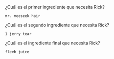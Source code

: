 ¿Cuál es el primer  ingrediente que necesita Rick?
 
    mr. meeseek hair

¿Cuál es el segundo ingrediente que necesita Rick?
 
    1 jerry tear

¿Cuál es el ingrediente final que necesita Rick?
 
    fleeb juice